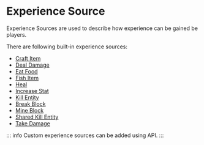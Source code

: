 # Experience Source

Experience Sources are used to describe how experience can be gained be players.

There are following built-in experience sources:

* [Craft Item](/creators/configuration/experience-sources/built-in/craft-item)
* [Deal Damage](/creators/configuration/experience-sources/built-in/deal-damage)
* [Eat Food](/creators/configuration/experience-sources/built-in/eat-food)
* [Fish Item](/creators/configuration/experience-sources/built-in/fish-item)
* [Heal](/creators/configuration/experience-sources/built-in/heal)
* [Increase Stat](/creators/configuration/experience-sources/built-in/increase-stat)
* [Kill Entity](/creators/configuration/experience-sources/built-in/kill-entity)
* [Break Block](/creators/configuration/experience-sources/built-in/break-block)
* [Mine Block](/creators/configuration/experience-sources/built-in/mine-block)
* [Shared Kill Entity](/creators/configuration/experience-sources/built-in/shared-kill-entity)
* [Take Damage](/creators/configuration/experience-sources/built-in/take-damage)

::: info
Custom experience sources can be added using API.
:::